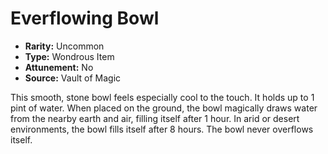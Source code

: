 # Everflowing Bowl

- **Rarity:** Uncommon
- **Type:** Wondrous Item
- **Attunement:** No
- **Source:** Vault of Magic

This smooth, stone bowl feels especially cool to the touch. It holds up to 1 pint of water. When placed on the ground, the bowl magically draws water from the nearby earth and air, filling itself after 1 hour. In arid or desert environments, the bowl fills itself after 8 hours. The bowl never overflows itself.
